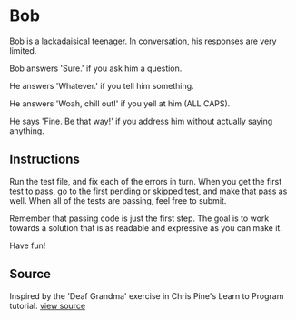 <!-- testing git config -->
<!-- another test git config -->
# Bob

Bob is a lackadaisical teenager. In conversation, his responses are very limited.

Bob answers 'Sure.' if you ask him a question.

He answers 'Whatever.' if you tell him something.

He answers 'Woah, chill out!' if you yell at him (ALL CAPS).

He says 'Fine. Be that way!' if you address him without actually saying anything.

## Instructions

Run the test file, and fix each of the errors in turn. When you get the first test to pass, go to the first pending or skipped test, and make that pass as well. When all of the tests are passing, feel free to submit.

Remember that passing code is just the first step. The goal is to work towards a solution that is as readable and expressive as you can make it.

Have fun!



## Source

Inspired by the 'Deaf Grandma' exercise in Chris Pine's Learn to Program tutorial. [view source](http://pine.fm/LearnToProgram/?Chapter=06)
